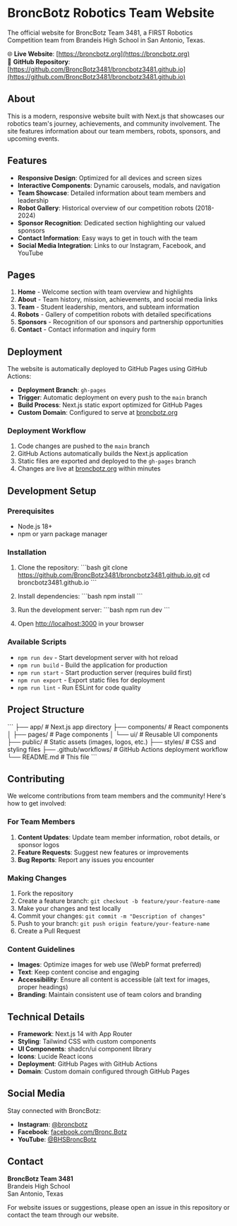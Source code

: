 # BroncBotz Robotics Team Website

The official website for BroncBotz Team 3481, a FIRST Robotics Competition team from Brandeis High School in San Antonio, Texas.

🌐 **Live Website**: [https://broncbotz.org](https://broncbotz.org)  
📂 **GitHub Repository**: [https://github.com/BroncBotz3481/broncbotz3481.github.io](https://github.com/BroncBotz3481/broncbotz3481.github.io)

## About

This is a modern, responsive website built with Next.js that showcases our robotics team's journey, achievements, and community involvement. The site features information about our team members, robots, sponsors, and upcoming events.

## Features

- **Responsive Design**: Optimized for all devices and screen sizes
- **Interactive Components**: Dynamic carousels, modals, and navigation
- **Team Showcase**: Detailed information about team members and leadership
- **Robot Gallery**: Historical overview of our competition robots (2018-2024)
- **Sponsor Recognition**: Dedicated section highlighting our valued sponsors
- **Contact Information**: Easy ways to get in touch with the team
- **Social Media Integration**: Links to our Instagram, Facebook, and YouTube

## Pages

1. **Home** - Welcome section with team overview and highlights
2. **About** - Team history, mission, achievements, and social media links
3. **Team** - Student leadership, mentors, and subteam information
4. **Robots** - Gallery of competition robots with detailed specifications
5. **Sponsors** - Recognition of our sponsors and partnership opportunities
6. **Contact** - Contact information and inquiry form

## Deployment

The website is automatically deployed to GitHub Pages using GitHub Actions:

- **Deployment Branch**: `gh-pages`
- **Trigger**: Automatic deployment on every push to the `main` branch
- **Build Process**: Next.js static export optimized for GitHub Pages
- **Custom Domain**: Configured to serve at [broncbotz.org](https://broncbotz.org)

### Deployment Workflow

1. Code changes are pushed to the `main` branch
2. GitHub Actions automatically builds the Next.js application
3. Static files are exported and deployed to the `gh-pages` branch
4. Changes are live at [broncbotz.org](https://broncbotz.org) within minutes

## Development Setup

### Prerequisites

- Node.js 18+ 
- npm or yarn package manager

### Installation

1. Clone the repository:
\`\`\`bash
git clone https://github.com/BroncBotz3481/broncbotz3481.github.io.git
cd broncbotz3481.github.io
\`\`\`

2. Install dependencies:
\`\`\`bash
npm install
\`\`\`

3. Run the development server:
\`\`\`bash
npm run dev
\`\`\`

4. Open [http://localhost:3000](http://localhost:3000) in your browser

### Available Scripts

- `npm run dev` - Start development server with hot reload
- `npm run build` - Build the application for production
- `npm run start` - Start production server (requires build first)
- `npm run export` - Export static files for deployment
- `npm run lint` - Run ESLint for code quality

## Project Structure

\`\`\`
├── app/                    # Next.js app directory
├── components/            # React components
│   ├── pages/            # Page components
│   └── ui/               # Reusable UI components
├── public/               # Static assets (images, logos, etc.)
├── styles/               # CSS and styling files
├── .github/workflows/    # GitHub Actions deployment workflow
└── README.md            # This file
\`\`\`

## Contributing

We welcome contributions from team members and the community! Here's how to get involved:

### For Team Members

1. **Content Updates**: Update team member information, robot details, or sponsor logos
2. **Feature Requests**: Suggest new features or improvements
3. **Bug Reports**: Report any issues you encounter

### Making Changes

1. Fork the repository
2. Create a feature branch: `git checkout -b feature/your-feature-name`
3. Make your changes and test locally
4. Commit your changes: `git commit -m "Description of changes"`
5. Push to your branch: `git push origin feature/your-feature-name`
6. Create a Pull Request

### Content Guidelines

- **Images**: Optimize images for web use (WebP format preferred)
- **Text**: Keep content concise and engaging
- **Accessibility**: Ensure all content is accessible (alt text for images, proper headings)
- **Branding**: Maintain consistent use of team colors and branding

## Technical Details

- **Framework**: Next.js 14 with App Router
- **Styling**: Tailwind CSS with custom components
- **UI Components**: shadcn/ui component library
- **Icons**: Lucide React icons
- **Deployment**: GitHub Pages with GitHub Actions
- **Domain**: Custom domain configured through GitHub Pages

## Social Media

Stay connected with BroncBotz:

- **Instagram**: [@broncbotz](https://instagram.com/broncbotz)
- **Facebook**: [facebook.com/Bronc.Botz](https://facebook.com/Bronc.Botz)
- **YouTube**: [@BHSBroncBotz](https://youtube.com/@BHSBroncBotz)

## Contact

**BroncBotz Team 3481**  
Brandeis High School  
San Antonio, Texas

For website issues or suggestions, please open an issue in this repository or contact the team through our website.
